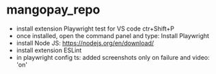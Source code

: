 # mangopay_repo
- install extension Playwright test for VS code
 ctr+Shift+P
- once installed, open the command panel and type: Install Playwright
- install Node JS: https://nodejs.org/en/download/
- install extension ESLint
- in playwright config ts: added screenshots only on failure and   video: 'on'

